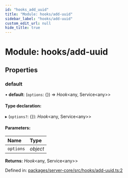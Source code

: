 ```yaml
---
id: "hooks_add_uuid"
title: "Module: hooks/add-uuid"
sidebar_label: "hooks/add-uuid"
custom_edit_url: null
hide_title: true
---
```


# Module: hooks/add-uuid

## Properties

### default

• **default**: (`options`: {}) => *Hook*<any, Service<any\>\>

#### Type declaration:

▸ (`options?`: {}): *Hook*<any, Service<any\>\>

#### Parameters:

Name | Type |
:------ | :------ |
`options` | *object* |

**Returns:** *Hook*<any, Service<any\>\>

Defined in: [packages/server-core/src/hooks/add-uuid.ts:2](https://github.com/xr3ngine/xr3ngine/blob/716a06460/packages/server-core/src/hooks/add-uuid.ts#L2)
